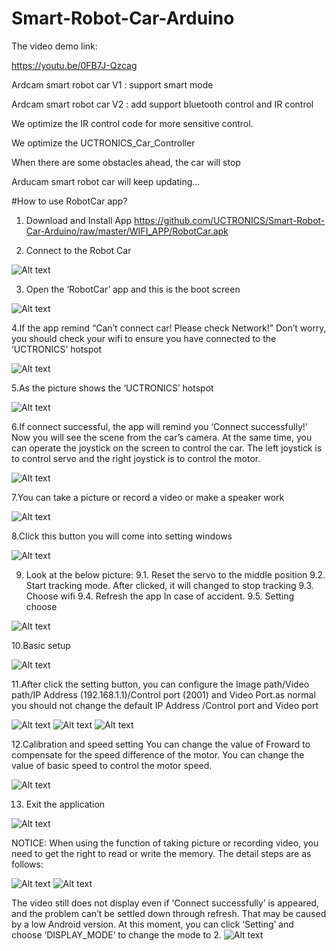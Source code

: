 # Smart-Robot-Car-Arduino

The video demo link:

https://youtu.be/0FB7J-Qzcag

Ardcam smart robot car V1 : support smart mode

Ardcam smart robot car V2 : add support bluetooth control and IR control

We optimize the IR control code for more sensitive control.

We optimize the UCTRONICS_Car_Controller

When there are some obstacles ahead, the car will stop

Arducam smart robot car will keep updating...



#How to use RobotCar app?

1. Download and Install App
https://github.com/UCTRONICS/Smart-Robot-Car-Arduino/raw/master/WIFI_APP/RobotCar.apk

2. Connect to the Robot Car

![Alt text](https://github.com/UCTRONICS/Smart-Robot-Car-Arduino/blob/master/image/1.png)

3. Open the ‘RobotCar’ app and this is the boot screen

![Alt text](https://github.com/UCTRONICS/Smart-Robot-Car-Arduino/blob/master/image/2.png)

4.If the app remind “Can’t connect car! Please check Network!” Don’t worry, you should check your wifi to ensure you have connected to the ‘UCTRONICS’ hotspot

![Alt text](https://github.com/UCTRONICS/Smart-Robot-Car-Arduino/blob/master/image/3.png)

5.As the picture shows the ‘UCTRONICS’ hotspot

![Alt text](https://github.com/UCTRONICS/Smart-Robot-Car-Arduino/blob/master/image/4.png)

6.If connect successful, the app will remind you ‘Connect successfully!’ Now you will see the scene from the car’s camera. At the same time, you can operate the joystick on the screen to control the car. The left joystick is to control servo and the right joystick is to control the motor.

![Alt text](https://github.com/UCTRONICS/Smart-Robot-Car-Arduino/blob/master/image/5.png)

7.You can take a picture or record a video or make a speaker work

![Alt text](https://github.com/UCTRONICS/Smart-Robot-Car-Arduino/blob/master/image/6.png)

8.Click this button you will come into setting windows

![Alt text](https://github.com/UCTRONICS/Smart-Robot-Car-Arduino/blob/master/image/7.png)

9. Look at the below picture:
  9.1. Reset the servo to the middle position
  9.2. Start tracking mode. After clicked, it will changed to stop tracking 
  9.3. Choose wifi
  9.4. Refresh the app In case of accident.
  9.5. Setting choose
 
 ![Alt text](https://github.com/UCTRONICS/Smart-Robot-Car-Arduino/blob/master/image/8.png)

10.Basic setup

 ![Alt text](https://github.com/UCTRONICS/Smart-Robot-Car-Arduino/blob/master/image/9.png)
 
11.After click the setting button, you can configure the Image path/Video path/IP Address (192.168.1.1)/Control port (2001) and       Video Port.as normal you should not change the default IP Address /Control port and Video port

![Alt text](https://github.com/UCTRONICS/Smart-Robot-Car-Arduino/blob/master/image/10.png)
![Alt text](https://github.com/UCTRONICS/Smart-Robot-Car-Arduino/blob/master/image/11.png)
![Alt text](https://github.com/UCTRONICS/Smart-Robot-Car-Arduino/blob/master/image/12.png)

12.Calibration and speed setting 
You can change the value of Froward to compensate for the speed difference of the motor.
You can change the value of basic speed to control the motor speed.

![Alt text](https://github.com/UCTRONICS/Smart-Robot-Car-Arduino/blob/master/image/13.png)

13. Exit the application

![Alt text](https://github.com/UCTRONICS/Smart-Robot-Car-Arduino/blob/master/image/14.png)

NOTICE:
When using the function of taking picture or recording video, you need to get the right to read or write the memory. The detail steps are as follows:


![Alt text](https://github.com/UCTRONICS/Smart-Robot-Car-Arduino/blob/master/image/16.png)
![Alt text](https://github.com/UCTRONICS/Smart-Robot-Car-Arduino/blob/master/image/17.png)

 The video still does not display even if ‘Connect successfully’ is appeared, and the problem can’t be settled down through refresh. That may be caused by a low Android version. At this moment, you can click ‘Setting’ and choose ‘DISPLAY_MODE’ to change the mode to 2.
 ![Alt text](https://github.com/UCTRONICS/Smart-Robot-Car-Arduino/blob/master/image/18.png)









  










